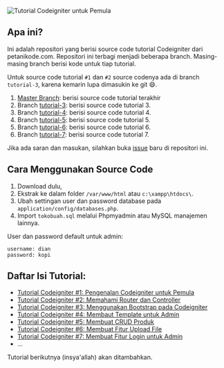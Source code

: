 ![Tutorial Codeigniter untuk Pemula](https://www.petanikode.com/img/ci/db/add-success.png)

## Apa ini?

Ini adalah repositori yang berisi source code tutorial Codeigniter
dari petanikode.com. Repositori ini terbagi menjadi beberapa branch.
Masing-masing branch berisi kode untuk tiap tutorial.

Untuk source code tutorial `#1` dan `#2` source codenya ada di branch `tutorial-3`,
karena kemarin lupa dimasukin ke git :smile:.

1. [Master Branch](https://github.com/petanikode/tutorial-codeigniter/tree/master): berisi source code tutorial terakhir
2. Branch [tutorial-3](https://github.com/petanikode/tutorial-codeigniter/tree/tutorial-3): berisi source code tutorial 3.
3. Branch [tutorial-4](https://github.com/petanikode/tutorial-codeigniter/tree/tutorial-4): berisi source code tutorial 4.
4. Branch [tutorial-5](https://github.com/petanikode/tutorial-codeigniter/tree/tutorial-5): berisi source code tutorial 5.
4. Branch [tutorial-6](https://github.com/petanikode/tutorial-codeigniter/tree/tutorial-6): berisi source code tutorial 6.
4. Branch [tutorial-7](https://github.com/petanikode/tutorial-codeigniter/tree/tutorial-7): berisi source code tutorial 7.

Jika ada saran dan masukan, silahkan buka [issue](https://github.com/petanikode/tutorial-codeigniter/issues) baru di repositori ini.

## Cara Menggunakan Source Code

1. Download dulu,
2. Ekstrak ke dalam folder `/var/www/html` atau `c:\xampp\htdocs\`.
3. Ubah settingan user dan password database pada `application/config/databases.php`.
4. Import `tokobuah.sql` melalui Phpmyadmin atau MySQL manajemen lainnya.

User dan password default untuk admin:

```
username: dian
password: kopi
```

## Daftar Isi Tutorial:

- [Tutorial Codeigniter #1: Pengenalan Codeigniter untuk Pemula](https://www.petanikode.com/codeigniter-pemula/)
- [Tutorial Codeigniter #2: Memahami Router dan Controller](https://www.petanikode.com/codeigniter-mvc/)
- [Tutorial Codeigniter #3: Menggunakan Bootstrap pada Codeigniter](https://www.petanikode.com/codeigniter-bootstrap/)
- [Tutorial Codeigniter #4: Membaut Template untuk Admin](https://www.petanikode.com/codeigniter-template/)
- [Tutorial Codeigniter #5: Membuat CRUD Produk](https://www.petanikode.com/codeigniter-database/)
- [Tutorial Codeigniter #6: Membuat Fitur Upload File](https://www.petanikode.com/codeigniter-upload/)
- [Tutorial Codeigniter #7: Membuat Fitur Login untuk Admin](https://www.petanikode.com/codeigniter-login/)
- ...

Tutorial berikutnya (insya'allah) akan ditambahkan.
